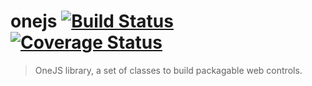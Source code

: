 # onejs [![Build Status](https://travis-ci.org/OneJSToolkit/onejs.png?branch=master)](https://travis-ci.org/OneJSToolkit/onejs) [![Coverage Status](https://coveralls.io/repos/OneJSToolkit/onejs/badge.png)](https://coveralls.io/r/OneJSToolkit/onejs)

> OneJS library, a set of classes to build packagable web controls.

